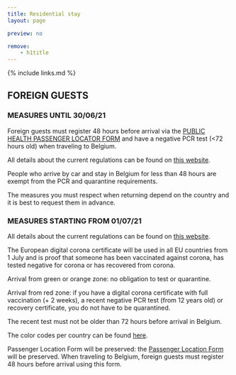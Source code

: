 ```yaml
---
title: Residential stay
layout: page

preview: no

remove:
    - h1title
---
```


{% include links.md %}

## FOREIGN GUESTS
### MEASURES UNTIL 30/06/21
Foreign guests must register 48 hours before arrival via the [PUBLIC HEALTH PASSENGER LOCATOR FORM](https://travel.info-coronavirus.be/public-health-passenger-locator-form) and have a negative PCR test (<72 hours old) when traveling to Belgium.

All details about the current regulations can be found on [this website](https://www.info-coronavirus.be/en/travels/).

People who arrive by car and stay in Belgium for less than 48 hours are exempt from the PCR and quarantine requirements.

The measures you must respect when returning depend on the country and it is best to request them in advance.

### MEASURES STARTING FROM 01/07/21
All details about the current regulations can be found on [this website](https://www.info-coronavirus.be/en/travels/).

The European digital corona certificate will be used in all EU countries from 1 July and is proof that someone has been vaccinated against corona, has tested negative for corona or has recovered from corona.

Arrival from green or orange zone: no obligation to test or quarantine.

Arrival from red zone: if you have a digital corona certificate with full vaccination (+ 2 weeks), a recent negative PCR test (from 12 years old) or recovery certificate, you do not have to be quarantined.

The recent test must not be older than 72 hours before arrival in Belgium.

The color codes per country can be found [here](https://www.info-coronavirus.be/en/colour-codes-by-country/).

Passenger Location Form will be preserved: the [Passenger Location Form](https://travel.info-coronavirus.be/public-health-passenger-locator-form) will be preserved.
When traveling to Belgium, foreign guests must register 48 hours before arrival using this form.